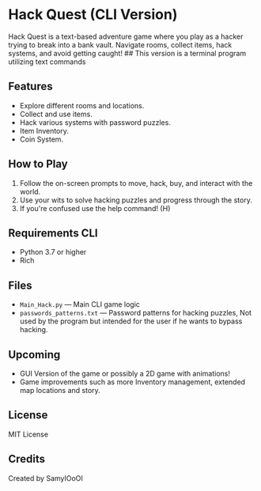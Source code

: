 
# Hack Quest (CLI Version)

Hack Quest is a text-based adventure game where you play as a hacker trying to break into a bank vault. Navigate rooms, collect items, hack systems, and avoid getting caught! ## This version is a terminal program utilizing text commands

## Features

- Explore different rooms and locations.
- Collect and use items.
- Hack various systems with password puzzles.
- Item Inventory.
- Coin System.

## How to Play

1. Follow the on-screen prompts to move, hack, buy, and interact with the world.
2. Use your wits to solve hacking puzzles and progress through the story.
3. If you're confused use the help command! (H)

## Requirements CLI
- Python 3.7 or higher
- Rich

## Files
- `Main_Hack.py` — Main CLI game logic
- `passwords_patterns.txt` — Password patterns for hacking puzzles, Not used by the program but intended for the user if he wants to bypass hacking.

## Upcoming
- GUI Version of the game or possibly a 2D game with animations!
- Game improvements such as more Inventory management, extended map locations and story.

## License
MIT License

## Credits
Created by SamyIOoOI

